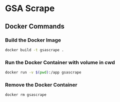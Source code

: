 # GSA Scrape


## Docker Commands

### Build the Docker Image
```bash
docker build -t gsascrape .
```

### Run the Docker Container with volume in cwd
```bash
docker run -v $(pwd):/app gsascrape  
```

### Remove the Docker Container
```bash
docker rm gsascrape
```



